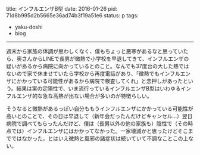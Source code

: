 title: インフルエンザB型
date: 2016-01-26
pid: 71d8b995d2b5665e36ad74b3f19a51e6
status: p
tags:
- yaku-doshi
- blog
---

週末から家族の体調が思わしくなく、僕もちょっと悪寒があるなと思っていたら、奥さんからLINEで長男が微熱で小学校を早退してきて、インフルエンザの疑いがあるから病院に向かっているとのこと。なんでも37度台の大した熱ではないので家で休ませていたら学校から再度電話があり、「微熱でもインフルエンザにかかっている可能性があるから病院で検査してくれ」と念押しがあったという。結果は案の定陽性で、いま流行っているインフルエンザB型はいわゆるインフルエンザ的な急な高熱が出ない場合が多いのが特徴らしい。

そうなると微熱があるっぽい自分ももうインフルエンザにかかっている可能性が高いとのことで、その日は早退して（新年会だったんだけどキャンセル…）翌日病院で調べてもらったんだけど、僕は（長男以外の他の家族も）陰性で（その時点では）インフルエンザにはかかってなかった。一家壊滅かと思ったけどそこまでではなかった。とはいえ微熱と風邪の諸症状は続いていて不調なことこの上ない。
